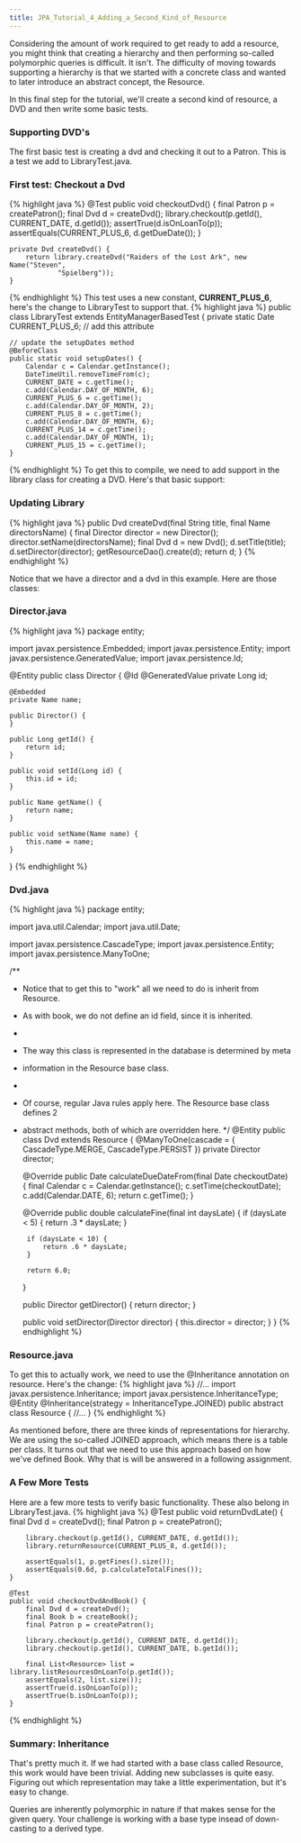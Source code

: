 ```yaml
---
title: JPA_Tutorial_4_Adding_a_Second_Kind_of_Resource
---
```

Considering the amount of work required to get ready to add a resource, you might think that creating a hierarchy and then performing so-called polymorphic queries is difficult. It isn't. The difficulty of moving towards supporting a hierarchy is that we started with a concrete class and wanted to later introduce an abstract concept, the Resource.

In this final step for the tutorial, we'll create a second kind of resource, a DVD and then write some basic tests.

### Supporting DVD's
The first basic test is creating a dvd and checking it out to a Patron. This is a test we add to LibraryTest.java.

### First test: Checkout a Dvd
{% highlight java %}
    @Test
    public void checkoutDvd() {
        final Patron p = createPatron();
        final Dvd d = createDvd();
        library.checkout(p.getId(), CURRENT_DATE, d.getId());
        assertTrue(d.isOnLoanTo(p));
        assertEquals(CURRENT_PLUS_6, d.getDueDate());
    }

    private Dvd createDvd() {
        return library.createDvd("Raiders of the Lost Ark", new Name("Steven",
                "Spielberg"));
    }
{% endhighlight %}
This test uses a new constant, **CURRENT_PLUS_6**, here's the change to LibraryTest to support that.
{% highlight java %}
public class LibraryTest extends EntityManagerBasedTest {
    private static Date CURRENT_PLUS_6; // add this attribute

    // update the setupDates method
    @BeforeClass
    public static void setupDates() {
        Calendar c = Calendar.getInstance();
        DateTimeUtil.removeTimeFrom(c);
        CURRENT_DATE = c.getTime();
        c.add(Calendar.DAY_OF_MONTH, 6);
        CURRENT_PLUS_6 = c.getTime();
        c.add(Calendar.DAY_OF_MONTH, 2);
        CURRENT_PLUS_8 = c.getTime();
        c.add(Calendar.DAY_OF_MONTH, 6);
        CURRENT_PLUS_14 = c.getTime();
        c.add(Calendar.DAY_OF_MONTH, 1);
        CURRENT_PLUS_15 = c.getTime();
    }
{% endhighlight %}
To get this to compile, we need to add support in the library class for creating a DVD. Here's that basic support:

### Updating Library
{% highlight java %}
    public Dvd createDvd(final String title, final Name directorsName) {
        final Director director = new Director();
        director.setName(directorsName);
        final Dvd d = new Dvd();
        d.setTitle(title);
        d.setDirector(director);
        getResourceDao().create(d);
        return d;
    }
{% endhighlight %}

Notice that we have a director and a dvd in this example. Here are those classes:
### Director.java
{% highlight java %}
package entity;

import javax.persistence.Embedded;
import javax.persistence.Entity;
import javax.persistence.GeneratedValue;
import javax.persistence.Id;

@Entity
public class Director {
    @Id
    @GeneratedValue
    private Long id;

    @Embedded
    private Name name;

    public Director() {
    }

    public Long getId() {
        return id;
    }

    public void setId(Long id) {
        this.id = id;
    }

    public Name getName() {
        return name;
    }

    public void setName(Name name) {
        this.name = name;
    }
}
{% endhighlight %}

### Dvd.java
{% highlight java %}
package entity;

import java.util.Calendar;
import java.util.Date;

import javax.persistence.CascadeType;
import javax.persistence.Entity;
import javax.persistence.ManyToOne;

/**
 * Notice that to get this to "work" all we need to do is inherit from Resource.
 * As with book, we do not define an id field, since it is inherited.
 * 
 * The way this class is represented in the database is determined by meta
 * information in the Resource base class.
 * 
 * Of course, regular Java rules apply here. The Resource base class defines 2
 * abstract methods, both of which are overridden here.
 */
@Entity
public class Dvd extends Resource {
    @ManyToOne(cascade = { CascadeType.MERGE, CascadeType.PERSIST })
    private Director director;

    @Override
    public Date calculateDueDateFrom(final Date checkoutDate) {
        final Calendar c = Calendar.getInstance();
        c.setTime(checkoutDate);
        c.add(Calendar.DATE, 6);
        return c.getTime();
    }

    @Override
    public double calculateFine(final int daysLate) {
        if (daysLate < 5) {
            return .3 * daysLate;
        }

        if (daysLate < 10) {
            return .6 * daysLate;
        }

        return 6.0;
    }

    public Director getDirector() {
        return director;
    }

    public void setDirector(Director director) {
        this.director = director;
    }
}
{% endhighlight %}

### Resource.java
To get this to actually work, we need to use the @Inheritance annotation on resource. Here's the change:
{% highlight java %}
//...
import javax.persistence.Inheritance;
import javax.persistence.InheritanceType;
@Entity
@Inheritance(strategy = InheritanceType.JOINED)
public abstract class Resource {
    //...
}
{% endhighlight %}

As mentioned before, there are three kinds of representations for hierarchy. We are using the so-called JOINED approach, which means there is a table per class. It turns out that we need to use this approach based on how we've defined Book. Why that is will be answered in a following assignment.

### A Few More Tests
Here are a few more tests to verify basic functionality. These also belong in LibraryTest.java.
{% highlight java %}
    @Test
    public void returnDvdLate() {
        final Dvd d = createDvd();
        final Patron p = createPatron();

        library.checkout(p.getId(), CURRENT_DATE, d.getId());
        library.returnResource(CURRENT_PLUS_8, d.getId());

        assertEquals(1, p.getFines().size());
        assertEquals(0.6d, p.calculateTotalFines());
    }
    
    @Test
    public void checkoutDvdAndBook() {
        final Dvd d = createDvd();
        final Book b = createBook();
        final Patron p = createPatron();
        
        library.checkout(p.getId(), CURRENT_DATE, d.getId());
        library.checkout(p.getId(), CURRENT_DATE, b.getId());
        
        final List<Resource> list = library.listResourcesOnLoanTo(p.getId());
        assertEquals(2, list.size());
        assertTrue(d.isOnLoanTo(p));
        assertTrue(b.isOnLoanTo(p));
    }
{% endhighlight %}

### Summary: Inheritance
That's pretty much it. If we had started with a base class called Resource, this work would have been trivial. Adding new subclasses is quite easy. Figuring out which representation may take a little experimentation, but it's easy to change.

Queries are inherently polymorphic in nature if that makes sense for the given query. Your challenge is working with a base type insead of down-casting to a derived type.
